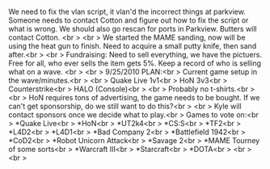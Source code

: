 We need to fix the vlan script, it vlan'd the incorrect things at parkview. Someone needs to contact Cotton and figure out how to fix the script or what is wrong. We should also go rescan for ports in Parkview. Butters will contact Cotton. <br \>
<br \>
We started the MAME sanding, now will be using the heat gun to finish. Need to acquire a small putty knife, then sand after.<br \>
<br \>
Fundraising: Need to sell everything, we have the pictuers. Free for all, who ever sells the item gets 5%. Keep a record of who is selling what on a wave. <br \>
<br \>
9/25/2010 PLAN:<br \>
Current game setup in the wave/minutes.<br \>
<br \>
Quake Live 1v1<br \>
HoN 3v3<br \>
Counterstrike<br \>
HALO (Console)<br \>
<br \>
Probably no t-shirts.<br \>
<br \>
HoN requires tons of advertising, the game needs to be bought. If we can't get sponsorship, do we still want to do this?<br \>
<br \>
Kyle will contact sponsors once we decide what to play.<br \>
Games to vote on:<br \>
*Quake Live<br \>
*HoN<br \>
*UT2k4<br \>
*CS:S<br \>
*TF2<br \>
*L4D2<br \>
*L4D1<br \>
*Bad Company 2<br \>
*Battlefield 1942<br \>
*CoD2<br \>
*Robot Unicorn Attack<br \>
*Savage 2<br \>
*MAME Tourney of some sorts<br \>
*Warcraft III<br \>
*Starcraft<br \>
*DOTA<br \>
<br \>
<br \>
